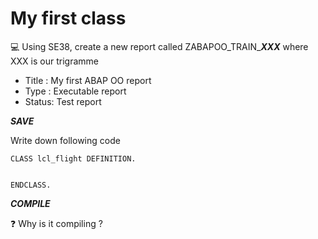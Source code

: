 # My first class 

:computer: Using SE38, create a new report called ZABAPOO_TRAIN_***XXX*** where XXX is our trigramme

- Title : My first ABAP OO report
- Type : Executable report
- Status: Test report

***SAVE***

Write down following code 

```
CLASS lcl_flight DEFINITION.


ENDCLASS.
```
***COMPILE***

:question: Why is it compiling ?

